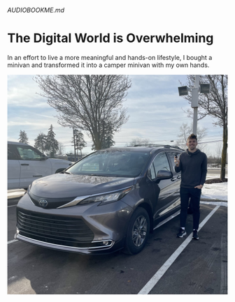 *AUDIOBOOKME.md*

# The Digital World is Overwhelming
In an effort to live a more meaningful and hands-on lifestyle, I bought a minivan and transformed it into a camper minivan with my own hands. 

![When I got Vana Del Rey](IMG_2647.JPEG)
